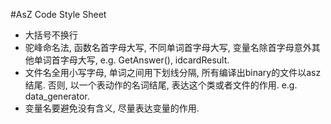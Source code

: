 #AsZ Code Style Sheet

+ 大括号不换行
+ 驼峰命名法, 函数名首字母大写, 不同单词首字母大写, 变量名除首字母意外其他单词首字母大写, e.g. GetAnswer(), idcardResult.
+ 文件名全用小写字母, 单词之间用下划线分隔, 所有编译出binary的文件以asz结尾. 否则, 以一个表动作的名词结尾, 表达这个类或者文件的作用. e.g. data_generator.
+ 变量名要避免没有含义, 尽量表达变量的作用.

